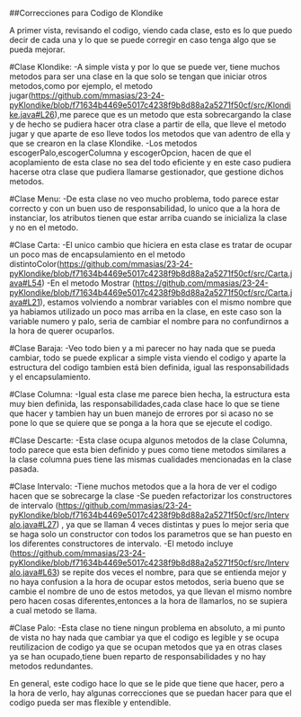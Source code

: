 ##Correcciones para Codigo de Klondike

A primer vista, revisando el codigo, viendo cada clase, esto es lo que puedo decir de cada una y lo que se puede corregir en caso tenga algo que se pueda mejorar.

#Clase Klondike:
-A simple vista y por lo que se puede ver, tiene muchos metodos para ser una clase en la que solo se tengan que iniciar otros metodos,como por ejemplo, el metodo jugar(https://github.com/mmasias/23-24-pyKlondike/blob/f71634b4469e5017c4238f9b8d88a2a5271f50cf/src/Klondike.java#L26),me parece que es un metodo que esta sobrecargando la clase y de hecho se pudiera hacer otra clase a partir de ella, que lleve el metodo jugar y que aparte de eso lleve todos los metodos que van adentro de ella y que se crearon en la clase Klondike.
-Los metodos escogerPalo,escogerColumna y escogerOpcion, hacen de que el acoplamiento de esta clase no sea del todo eficiente y en este caso pudiera hacerse otra clase que pudiera llamarse gestionador, que gestione dichos metodos.

#Clase Menu:
-De esta clase no veo mucho problema, todo parece estar correcto y con un buen uso de responsabilidad, lo unico que a la hora de instanciar, los atributos tienen que estar arriba cuando se inicializa la clase y no en el metodo.

#Clase Carta:
-El unico cambio que hiciera en esta clase es tratar de ocupar un poco mas de encapsulamiento en el metodo distintoColor(https://github.com/mmasias/23-24-pyKlondike/blob/f71634b4469e5017c4238f9b8d88a2a5271f50cf/src/Carta.java#L54) 
-En el metodo Mostrar (https://github.com/mmasias/23-24-pyKlondike/blob/f71634b4469e5017c4238f9b8d88a2a5271f50cf/src/Carta.java#L21), estamos volviendo a nombrar variables con el mismo nombre que ya habiamos utilizado un poco mas arriba en la clase, en este caso son la variable numero y palo, seria de cambiar el nombre para no confundirnos a la hora de querer ocuparlos.

#Clase Baraja:
-Veo todo bien y a mi parecer no hay nada que se pueda cambiar, todo se puede explicar a simple vista viendo el codigo y aparte la estructura del codigo tambien está bien definida, igual las responsabilidads y el encapsulamiento.

#Clase Columna:
-Igual esta clase me parece bien hecha, la estructura esta muy bien definida, las responsabilidades,cada clase hace lo que se tiene que hacer y tambien hay un buen manejo de errores por si acaso no se pone lo que se quiere que se ponga a la hora que se ejecute el codigo.

#Clase Descarte:
-Esta clase ocupa algunos metodos de la clase Columna, todo parece que esta bien definido y pues como tiene metodos similares a la clase columna pues tiene las mismas cualidades mencionadas en la clase pasada.

#Clase Intervalo:
-Tiene muchos metodos que a la hora de ver el codigo hacen que se sobrecarge la clase
-Se pueden refactorizar los constructores de intervalo (https://github.com/mmasias/23-24-pyKlondike/blob/f71634b4469e5017c4238f9b8d88a2a5271f50cf/src/Intervalo.java#L27) , ya que se llaman 4 veces distintas y pues lo mejor seria que se haga solo un constructor con todos los parametros que se han puesto en los diferentes constructores de intervalo.
-El metodo incluye (https://github.com/mmasias/23-24-pyKlondike/blob/f71634b4469e5017c4238f9b8d88a2a5271f50cf/src/Intervalo.java#L63) se repite dos veces el nombre, para que se entienda mejor y no haya confusion a la hora de ocupar estos metodos, seria bueno que se cambie el nombre de uno de estos metodos, ya que llevan el mismo nombre pero hacen cosas diferentes,entonces a la hora de llamarlos, no se supiera a cual metodo se llama.

#Clase Palo:
-Esta clase no tiene ningun problema en absoluto, a mi punto de vista no hay nada que cambiar ya que el codigo es legible y se ocupa reutilizacion de codigo ya que se ocupan metodos que ya en otras clases ya se han ocupado,tiene buen reparto de responsabilidades y no hay metodos redundantes.

En general, este codigo hace lo que se le pide que tiene que hacer, pero a la hora de verlo, hay algunas correcciones que se puedan hacer para que el codigo pueda ser mas flexible y entendible.
